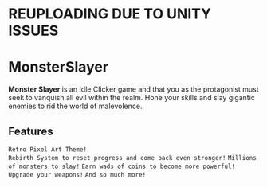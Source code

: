 # REUPLOADING DUE TO UNITY ISSUES

# MonsterSlayer

**Monster Slayer** is an Idle Clicker game and that you as the protagonist must seek to vanquish all evil within the realm. Hone your skills and slay gigantic enemies to rid the world of malevolence.

## Features
`Retro Pixel Art Theme!`	
`Rebirth System to reset progress and come back even stronger!`
`Millions of monsters to slay!`
`Earn wads of coins to become more powerful!`
`Upgrade your weapons!`
`And so much more!`
